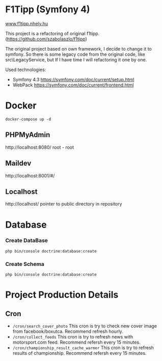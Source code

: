 # F1Tipp (Symfony 4)
www.f1tipp.nhely.hu

This project is a refactoring of original f1tipp. (https://github.com/szabolaszlo/f1tipp)

The original project based on own framework, I decide to change it to symfony.
So there is some legacy code from the original code, like src\LegacyService, but If I have time I will refactoring it one by one.

Used technologies:
- Symfony 4.3 https://symfony.com/doc/current/setup.html
- WebPack https://symfony.com/doc/current/frontend.html

# Docker
```
docker-compose up -d
```
## PHPMyAdmin
http://localhost:8080/
root - root

## Maildev
http://localhost:8001/#/

## Localhost
http://localhost/
pointer to public directory in repository

# Database
### Create DataBase
```
php bin/console doctrine:database:create
```
### Create Schema
```
php bin/console doctrine:database:create
```

# Project Production Details

## Cron
- `/cron/search_cover_photo` This cron is try to check new cover image from facebook/boxutca. Recommend refresh hourly.
- `/cron/collect_feeds` This cron is try to refresh news with motorsport.com feed. Recommend refersh every 15 minutes.
- `/cron/championship_result_cache_warmer` This cron is try to refresh results of championship. Recommend refersh every 15 minutes.